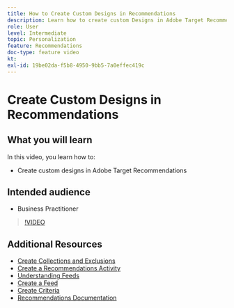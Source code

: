 ```yaml
---
title: How to Create Custom Designs in Recommendations
description: Learn how to create custom Designs in Adobe Target Recommendations.
role: User
level: Intermediate
topic: Personalization
feature: Recommendations
doc-type: feature video
kt:
exl-id: 19be02da-f5b8-4950-9bb5-7a0effec419c
---
```

# Create Custom Designs in Recommendations

## What you will learn

In this video, you learn how to:

* Create custom designs in Adobe Target Recommendations

## Intended audience

* Business Practitioner

>[!VIDEO](https://video.tv.adobe.com/v/27687?quality=12)

## Additional Resources

* [Create Collections and Exclusions](create-collections-and-exclusions.md)
* [Create a Recommendations Activity](create-a-recommendations-activity.md)
* [Understanding Feeds](understanding-feeds.md)
* [Create a Feed](create-a-feed.md)
* [Create Criteria](create-criteria.md)
* [Recommendations Documentation](https://experienceleague.adobe.com/docs/target/using/recommendations/recommendations.html?lang=en)
